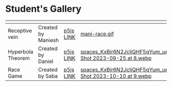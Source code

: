 # Student's Gallery

<table data-card-size="large" data-view="cards"><thead><tr><th></th><th></th><th></th><th data-hidden data-card-cover data-type="files"></th></tr></thead><tbody><tr><td>Receptive vein</td><td>Created by Maniesh</td><td><a href="https://editor.p5js.org/Maniesh/sketches/3wVZgPQd0">p5js LINK</a></td><td><a href="../.gitbook/assets/mani-race.gif">mani-race.gif</a></td></tr><tr><td>Hyperbola Theorem</td><td>Created by Daniel</td><td><a href="https://editor.p5js.org/danieltio/sketches/N_CFvPN5s">p5js LINK</a></td><td><a href="../.gitbook/assets/spaces_KxBjr6N2JcliQHF5qYum_uploads_S9iPVshfHwrin4cxUAvp_Screen Shot 2023-09-25 at 8.webp">spaces_KxBjr6N2JcliQHF5qYum_uploads_S9iPVshfHwrin4cxUAvp_Screen Shot 2023-09-25 at 8.webp</a></td></tr><tr><td>Race Game</td><td>Created by Saba</td><td><a href="https://editor.p5js.org/san.a_4/sketches/PgdIRkzdk">p5js LINK</a></td><td><a href="../.gitbook/assets/spaces_KxBjr6N2JcliQHF5qYum_uploads_m1YLCK5ybzxMsjXsNtRI_Screen Shot 2023-10-10 at 9.webp">spaces_KxBjr6N2JcliQHF5qYum_uploads_m1YLCK5ybzxMsjXsNtRI_Screen Shot 2023-10-10 at 9.webp</a></td></tr></tbody></table>
